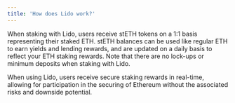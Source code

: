 ```yaml
---
title: 'How does Lido work?'
---
```


When staking with Lido, users receive stETH tokens on a 1:1 basis representing their staked ETH. stETH balances can be used like regular ETH to earn yields and lending rewards, and are updated on a daily basis to reflect your ETH staking rewards. Note that there are no lock-ups or minimum deposits when staking with Lido.

When using Lido, users receive secure staking rewards in real-time, allowing for participation in the securing of Ethereum without the associated risks and downside potential.
